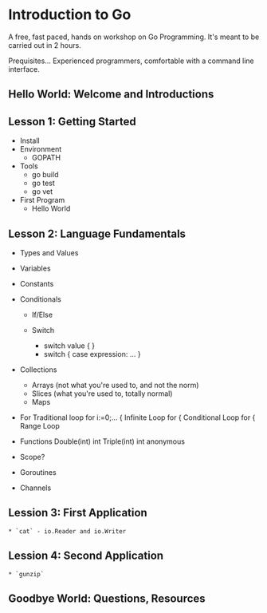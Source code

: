 # Introduction to Go

A free, fast paced, hands on workshop on Go Programming. It's meant to be carried out in 2 hours.

Prequisites...
Experienced programmers, comfortable with a command line interface.

## Hello World: Welcome and Introductions

## Lesson 1: Getting Started
* Install
* Environment
	* GOPATH
* Tools
	* go build
	* go test
	* go vet
* First Program
	* Hello World

## Lesson 2: Language Fundamentals
* Types and Values
* Variables
* Constants

* Conditionals
	* If/Else

	* Switch
		* switch value { }
		* switch { case expression: ... }

* Collections
	* Arrays (not what you're used to, and not the norm)
	* Slices (what you're used to, totally normal)
	* Maps

* For
	Traditional loop for i:=0;... {
	Infinite Loop  for {
	Conditional Loop for <bool> {
	Range Loop

* Functions
	Double(int) int
	Triple(int) int
	anonymous

* Scope?

* Goroutines

* Channels

<!--
batteries included: go's standard libraries;
recreating common unix utilities
-->

## Lession 3: First Application
	* `cat` - io.Reader and io.Writer

## Lession 4: Second Application
	* `gunzip`

## Goodbye World: Questions, Resources

